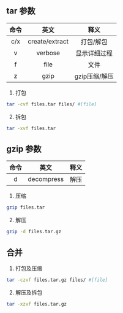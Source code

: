 ## tar 参数

| 命令  |      英文      |     释义      |
| :---: | :------------: | :-----------: |
|  c/x  | create/extract |   打包/解包   |
|   v   |    verbose     | 显示详细过程  |
|   f   |      file      |     文件      |
|   z   |      gzip      | gzip压缩/解压 |

1. 打包
```sh
tar -cvf files.tar files/ #[file]
```
2. 拆包
```sh
tar -xvf files.tar
```


## gzip 参数
| 命令  |    英文    | 释义  |
| :---: | :--------: | :---: |
|   d   | decompress | 解压  |


1. 压缩

```sh
gzip files.tar
```
2. 解压
```sh
gzip -d files.tar.gz
```
## 合并
1. 打包及压缩
```sh
tar -czvf files.tar.gz files/ #[file]
```
2. 解压及拆包
```sh
tar -xzvf files.tar.gz
```